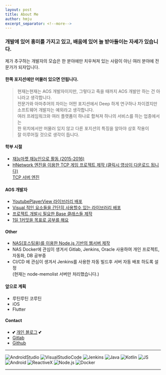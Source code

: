 ```yaml
---
layout: post
title: About Me
author: hmju
excerpt_separator: <!--more-->
---
```


### 개발에 있어 흥미를 가지고 있고, 배움에 있어 늘 받아들이는 자세가 있습니다.  

제가 추구하는 개발자의 모습은 한 분야에만 치우쳐져 있는 사람이 아닌 여러 분야에 전문가가 되자입니다. 
<!--more-->

#### 한쪽 포지션에만 머물러 있으면 안됩니다.
> 현재는현재는 AOS 개발자이지만, 그렇다고 죽을 때까지 AOS 개발만 하는 건 아니라고 생각합니다.  
전문가와 아마추어의 차이는 어떤 포지션에서 Deep 하게 연구하나 차이겠지만  
소프트웨어 개발자는 예외라고 생각합니다.  
여러 프레임워크와 여러 플랫폼이 하나로 합쳐져 하나의 서비스를 하는 업종에서는  
한 위치에서만 머물러 있지 않고 다른 포지션의 특징을 알아야 상호 작용이  
잘 이루어질 것으로 생각이 듭니다.

#### 학부 시절
- [재능마켓 재능인으로 활동 (2015-2016)](https://www.jaenung.net/?mid=view&no=5905)
- [HNetwork 엔진을 이용한 TCP 게임 프로젝트 제작 (클릭시 영상이 다운로드 됩니다)](https://cdn.qtzz.synology.me/resource/video/20210916/1631774449618c7bdwqc82yq.mov)  
[TCP 서버 엔진](https://cafe.naver.com/makehnetwork)

#### AOS 개발자
- [YoutubePlayerView 라이브러리 배포](https://github.com/sieunju/YoutubePlayerView)
- [Visual 적인 요소들을 간단히 사용할수 있는 라이브러리 배포](https://github.com/sieunju/widget)
- [프로젝트 개발시 필요한 Base 클래스들 제작](https://gitlab.qtzz.synology.me/hmju/android-base-arch)
- [1일 1커밋을 목표로 공부를 해요](https://github.com/sieunju/TIL)

#### Other
- [NAS(호스팅용)를 이용한 Node.js 기반의 웹서버 제작](https://gitlab.qtzz.synology.me/hmju/node-memolist)
- NAS Docker에 관심이 생겨서 Gitlab, Jenkins, Oracle 사용하여 개인 프로젝트, 자동화, DB 공부중 
- CI/CD 에 관심이 생겨서 Jenkins를 사용한 자동 빌드후 서버 자동 배포 하도록 설정  
    (현재는 node-memolist 서버만 처리했습니다.)

#### 앞으로 계획
- 루틴루틴 코루틴
- iOS
- Flutter


#### Contact
- 💕 [개인 블로그](https://jsieun73.tistory.com/) 💕 
- [Gitlab](https://gitlab.qtzz.synology.me/hmju)
- [Github](https://github.com/sieunju)

---

![AndroidStudio](https://img.shields.io/badge/-Android%20Studio-d7fce8?style=flat&logo=AndroidStudio) ![VisualStudioCode](https://img.shields.io/badge/-VS%20Code-blueviolet?style=flat&logo=VisualStudioCode) ![Jenkins](https://img.shields.io/badge/-Jenkins-white?style=flat&logo=Jenkins) ![Java](https://img.shields.io/badge/-Java-007396?style=flat-square&logo=Java) ![Kotlin](https://img.shields.io/badge/-Kotlin-F54E1A?style=flat&logo=Kotlin) ![JS](https://img.shields.io/badge/-JavaScript-E34F26?style=flat&logo=JavaScript) ![Android](https://img.shields.io/badge/-Android-d7fce8?style=flat&logo=Android) ![ReactiveX](https://img.shields.io/badge/-ReactiveX-B7178C?style=flat&logo=ReactiveX) ![Node.js](https://img.shields.io/badge/-Node.js-d1f5ce?style=flat&logo=Node.js) ![Docker](http://img.shields.io/badge/-Docker-CFE0F4?style=flat&logo=Docker)

---